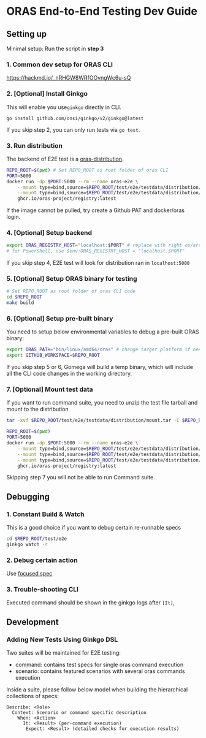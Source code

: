 # ORAS End-to-End Testing Dev Guide

## Setting up
Minimal setup: Run the script in **step 3**

### 1. Common dev setup for ORAS CLI
https://hackmd.io/_nRHGW8WRfOOvngWc6u-sQ

### 2. [Optional] Install Ginkgo
This will enable you use`ginkgo` directly in CLI.
```
go install github.com/onsi/ginkgo/v2/ginkgo@latest
```
If you skip step 2, you can only run tests via `go test`. 

### 3. Run distribution
The backend of E2E test is a [oras-distribution](https://github.com/oras-project/distribution).
```bash
REPO_ROOT=$(pwd) # Set REPO_ROOT as root folder of oras CLI
PORT=5000
docker run -dp $PORT:5000 --rm --name oras-e2e \
    --mount type=bind,source=$REPO_ROOT/test/e2e/testdata/distribution/config-example-with-extensions.yml,target=/etc/docker/registry/config.yml \
    --mount type=bind,source=$REPO_ROOT/test/e2e/testdata/distribution/passwd_bcrypt,target=/etc/docker/registry/passwd \
    ghcr.io/oras-project/registry:latest
```
If the image cannot be pulled, try create a Github PAT and docker/oras login.

### 4. [Optional] Setup backend
```bash
export ORAS_REGISTRY_HOST="localhost:$PORT" # replace with right os/arch
# for PowerShell, use $env:ORAS_REGISTRY_HOST = "localhost:$PORT"
```
If you skip step 4, E2E test will look for distribution ran in `localhost:5000`

### 5. [Optional] Setup ORAS binary for testing
```bash
# Set REPO_ROOT as root folder of oras CLI code
cd $REPO_ROOT
make build
```
### 6. [Optional] Setup pre-built binary
You need to setup below environmental variables to debug a pre-built ORAS binary:
```bash
export ORAS_PATH="bin/linux/amd64/oras" # change target platform if needed
export GITHUB_WORKSPACE=$REPO_ROOT
```
If you skip step 5 or 6, Gomega will build a temp binary, which will include all the CLI code changes in the working directory.

### 7. [Optional] Mount test data
If you want to run command suite, you need to unzip the test file tarball and mount to the distribution
```bash
tar -xvf $REPO_ROOT/test/e2e/testdata/distribution/mount.tar -C $REPO_ROOT/test/e2e/testdata/distribution/

REPO_ROOT=$(pwd)
PORT=5000
docker run -dp $PORT:5000 --rm --name oras-e2e \
    --mount type=bind,source=$REPO_ROOT/test/e2e/testdata/distribution/config-example-with-extensions.yml,target=/etc/docker/registry/config.yml \
    --mount type=bind,source=$REPO_ROOT/test/e2e/testdata/distribution/passwd_bcrypt,target=/etc/docker/registry/passwd \
    --mount type=bind,source=$REPO_ROOT/test/e2e/testdata/distribution/docker,target=/opt/data/registry-root-dir/docker \ # mount test data
    ghcr.io/oras-project/registry:latest
```
Skipping step 7 you will not be able to run Command suite.


## Debugging
### 1. Constant Build & Watch
This is a good choice if you want to debug certain re-runnable specs
```bash
cd $REPO_ROOT/test/e2e
ginkgo watch -r
```

### 2. Debug certain action
Use [focused spec](https://onsi.github.io/ginkgo/#focused-specs)


### 3. Trouble-shooting CLI
Executed command should be shown in the ginkgo logs after `[It]`,

## Development
### Adding New Tests Using Ginkgo DSL
Two suites will be maintained for E2E testing:
- command: contains test specs for single oras command execution
- scenario: contains featured scenarios with several oras commands execution

Inside a suite, please follow below model when building the hierarchical collections of specs:
```
Describe: <Role>
  Context: Scenario or command specific description
    When: <Action>
      It: <Result> (per-command execution)
       Expect: <Result> (detailed checks for execution results)
```
